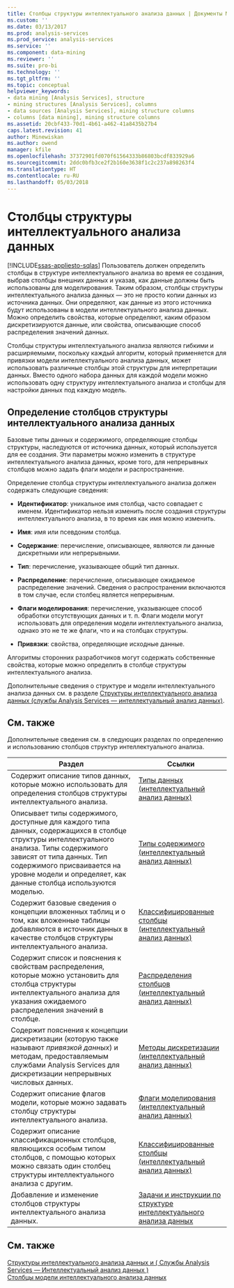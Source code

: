 ```yaml
---
title: Столбцы структуры интеллектуального анализа данных | Документы Microsoft
ms.custom: ''
ms.date: 03/13/2017
ms.prod: analysis-services
ms.prod_service: analysis-services
ms.service: ''
ms.component: data-mining
ms.reviewer: ''
ms.suite: pro-bi
ms.technology: ''
ms.tgt_pltfrm: ''
ms.topic: conceptual
helpviewer_keywords:
- data mining [Analysis Services], structure
- mining structures [Analysis Services], columns
- data sources [Analysis Services], mining structure columns
- columns [data mining], mining structure columns
ms.assetid: 20cbf433-70d1-4b61-a462-41a8435b27b4
caps.latest.revision: 41
author: Minewiskan
ms.author: owend
manager: kfile
ms.openlocfilehash: 37372901fd070f61564333b86803bcdf833929a6
ms.sourcegitcommit: 2ddc0bfb3ce2f2b160e3638f1c2c237a898263f4
ms.translationtype: HT
ms.contentlocale: ru-RU
ms.lasthandoff: 05/03/2018
---
```

# <a name="mining-structure-columns"></a>Столбцы структуры интеллектуального анализа данных
[!INCLUDE[ssas-appliesto-sqlas](../../includes/ssas-appliesto-sqlas.md)]
  Пользователь должен определить столбцы в структуре интеллектуального анализа во время ее создания, выбрав столбцы внешних данных и указав, как данные должны быть использованы для моделирования. Таким образом, столбцы структуры интеллектуального анализа данных — это не просто копии данных из источника данных. Они определяют, как данные из этого источника будут использованы в модели интеллектуального анализа данных. Можно определить свойства, которые определяют, каким образом дискретизируются данные, или свойства, описывающие способ распределения значений данных.  
  
 Столбцы структуры интеллектуального анализа являются гибкими и расширяемыми, поскольку каждый алгоритм, который применяется для привязки модели интеллектуального анализа данных, может использовать различные столбцы этой структуры для интерпретации данных. Вместо одного набора данных для каждой модели можно использовать одну структуру интеллектуального анализа и столбцы для настройки данных под каждую модель.  
  
## <a name="defining-mining-structure-columns"></a>Определение столбцов структуры интеллектуального анализа данных  
 Базовые типы данных и содержимого, определяющие столбцы структуры, наследуются от источника данных, который используется для ее создания. Эти параметры можно изменить в структуре интеллектуального анализа данных, кроме того, для непрерывных столбцов можно задать флаги модели и распространение.  
  
 Определение столбца структуры интеллектуального анализа должен содержать следующие сведения:  
  
-   **Идентификатор**: уникальное имя столбца, часто совпадает с именем. Идентификатор нельзя изменить после создания структуры интеллектуального анализа, в то время как имя можно изменить.  
  
-   **Имя**: имя или псевдоним столбца.  
  
-   **Содержание**: перечисление, описывающее, являются ли данные дискретными или непрерывными.  
  
-   **Тип**: перечисление, указывающее общий тип данных.  
  
-   **Распределение**: перечисление, описывающее ожидаемое распределение значений. Сведения о распространении включаются в том случае, если столбец является непрерывным.  
  
-   **Флаги моделирования**: перечисление, указывающее способ обработки отсутствующих данных и т. п. Флаги модели могут использовать для определения модели интеллектуального анализа, однако это не те же флаги, что и на столбцах структуры.  
  
-   **Привязки**: свойства, определяющие исходные данные.  
  
 Алгоритмы сторонних разработчиков могут содержать собственные свойства, которые можно определить в столбце структуры интеллектуального анализа.  
  
 Дополнительные сведения о структуре и модели интеллектуального анализа данных см. в разделе [Структуры интеллектуального анализа данных (службы Analysis Services — интеллектуальный анализ данных)](../../analysis-services/data-mining/mining-structures-analysis-services-data-mining.md).  
  
## <a name="related-content"></a>См. также  
 Дополнительные сведения см. в следующих разделах по определению и использованию столбцов структур интеллектуального анализа.  
  
|Раздел|Ссылки|  
|-----------|-----------|  
|Содержит описание типов данных, которые можно использовать для определения столбцов структуры интеллектуального анализа.|[Типы данных (интеллектуальный анализ данных)](../../analysis-services/data-mining/data-types-data-mining.md)|  
|Описывает типы содержимого, доступные для каждого типа данных, содержащихся в столбце структуры интеллектуального анализа. Типы содержимого зависят от типа данных. Тип содержимого присваивается на уровне модели и определяет, как данные столбца используются моделью.|[Типы содержимого (интеллектуальный анализ данных)](../../analysis-services/data-mining/content-types-data-mining.md)|  
|Содержит базовые сведения о концепции вложенных таблиц и о том, как вложенные таблицы добавляются в источник данных в качестве столбцов структуры интеллектуального анализа.|[Классифицированные столбцы (интеллектуальный анализ данных)](../../analysis-services/data-mining/classified-columns-data-mining.md)|  
|Содержит список и пояснения к свойствам распределения, которые можно установить для столбца структуры интеллектуального анализа для указания ожидаемого распределения значений в столбце.|[Распределения столбцов (интеллектуальный анализ данных)](../../analysis-services/data-mining/column-distributions-data-mining.md)|  
|Содержит пояснения к концепции дискретизации (которую также называют *привязкой данных*) и методам, предоставляемым службами Analysis Services для дискретизации непрерывных числовых данных.|[Методы дискретизации (интеллектуальный анализ данных)](../../analysis-services/data-mining/discretization-methods-data-mining.md)|  
|Содержит описание флагов модели, которые можно задавать столбцу структуры интеллектуального анализа.|[Флаги моделирования (интеллектуальный анализ данных)](../../analysis-services/data-mining/modeling-flags-data-mining.md)|  
|Содержит описание классификационных столбцов, являющихся особым типом столбцов, с помощью которых можно связать один столбец структуры интеллектуального анализа с другим.|[Классифицированные столбцы (интеллектуальный анализ данных)](../../analysis-services/data-mining/classified-columns-data-mining.md)|  
|Добавление и изменение столбцов структуры интеллектуального анализа данных.|[Задачи и инструкции по структуре интеллектуального анализа данных](../../analysis-services/data-mining/mining-structure-tasks-and-how-tos.md)|  
  
## <a name="see-also"></a>См. также  
 [Структуры интеллектуального анализа данных и &#40; Службы Analysis Services — Интеллектуальный анализ данных &#41;](../../analysis-services/data-mining/mining-structures-analysis-services-data-mining.md)   
 [Столбцы модели интеллектуального анализа данных](../../analysis-services/data-mining/mining-model-columns.md)  
  
  
